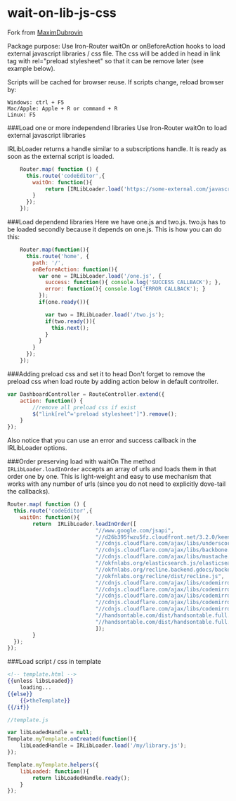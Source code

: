 wait-on-lib-js-css
==================
Fork from [MaximDubrovin](https://github.com/MaximDubrovin/wait-on-lib-js)

Package purpose: Use Iron-Router waitOn or onBeforeAction hooks to load external javascript libraries / css file. 
The css will be added in head in link tag with rel="preload stylesheet" so that it can be remove later (see example below).

Scripts will be cached for browser reuse.
If scripts change, reload browser by:
```
Windows: ctrl + F5
Mac/Apple: Apple + R or command + R
Linux: F5
```

###Load one or more independend libraries
Use Iron-Router waitOn to load external javascript libraries

IRLibLoader returns a handle similar to a subscriptions handle. It is ready as soon as the external script is loaded.
```javascript
    Router.map( function () {
      this.route('codeEditor',{
        waitOn: function(){
            return [IRLibLoader.load('https://some-external.com/javascript.js'), IRLibLoader.load("smthels.js")]
        }
      });
    });
```

###Load dependend libraries
Here we have one.js and two.js. two.js has to be loaded secondly because it depends on one.js. This is how you can do this:
```javascript
    Router.map(function(){
      this.route('home', {
        path: '/',
        onBeforeAction: function(){
          var one = IRLibLoader.load('/one.js', {
            success: function(){ console.log('SUCCESS CALLBACK'); },
            error: function(){ console.log('ERROR CALLBACK'); }
          });
          if(one.ready()){

            var two = IRLibLoader.load('/two.js');
            if(two.ready()){
              this.next();
            }
          }
        }
      });
    });
```

###Adding preload css and set it to head
Don't forget to remove the preload css when load route by adding action below in default controller.
```javascript
var DashboardController = RouteController.extend({
    action: function() {
		//remove all preload css if exist
		$("link[rel^='preload stylesheet']").remove();
    }
});
```

Also notice that you can use an error and success callback in the IRLibLoader options.

###Order preserving load with waitOn
The method `IRLibLoader.loadInOrder` accepts an array of urls and loads them in that order one by one. This is light-weight and easy to use mechanism that works with any number of urls (since you do not need to explicitly dove-tail the callbacks). 
```javascript
Router.map( function () {
  this.route('codeEditor',{
    waitOn: function(){
        return 	IRLibLoader.loadInOrder([
							"//www.google.com/jsapi",
							"//d26b395fwzu5fz.cloudfront.net/3.2.0/keen.js",
							"//cdnjs.cloudflare.com/ajax/libs/underscore.js/1.7.0/underscore-min.js",
							"//cdnjs.cloudflare.com/ajax/libs/backbone.js/1.1.2/backbone-min.js",
							"//cdnjs.cloudflare.com/ajax/libs/mustache.js/0.8.1/mustache.min.js",
							"//okfnlabs.org/elasticsearch.js/elasticsearch.js",
							"//okfnlabs.org/recline.backend.gdocs/backend.gdocs.js",
							"//okfnlabs.org/recline/dist/recline.js",
							"//cdnjs.cloudflare.com/ajax/libs/codemirror/4.10.0/codemirror.min.css",
							"//cdnjs.cloudflare.com/ajax/libs/codemirror/4.10.0/codemirror.min.js",
							"//cdnjs.cloudflare.com/ajax/libs/codemirror/4.10.0/addon/display/fullscreen.min.css",
							"//cdnjs.cloudflare.com/ajax/libs/codemirror/4.10.0/addon/display/fullscreen.min.js",
							"//cdnjs.cloudflare.com/ajax/libs/codemirror/4.10.0/addon/display/placeholder.min.js",
							"//handsontable.com/dist/handsontable.full.css",
							"//handsontable.com/dist/handsontable.full.js"
							]);
       	}
  });
});
```

###Load script / css in template
```handlebars
<!-- template.html -->
{{unless libsLoaded}}
    loading...
{{else}}
    {{>theTemplate}}
{{/if}}
```

```javascript
//template.js

var libLoadedHandle = null;
Template.myTemplate.onCreated(function(){
    libLoadedHandle = IRLibLoader.load('/my/library.js');
});

Template.myTemplate.helpers({
    libLoaded: function(){
        return libLoadedHandle.ready();
    }
});
```